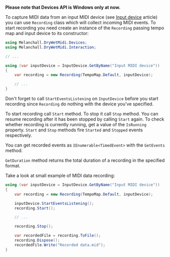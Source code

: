**Please note that Devices API is Windows only at now.**

To capture MIDI data from an input MIDI device (see [Input device](Input-device.md) article) you can use `Recording` class which will collect incoming MIDI events. To start recording you need create an instance of the `Recording` passing tempo map and input device to its constructor:

```csharp
using Melanchall.DryWetMidi.Devices;
using Melanchall.DryWetMidi.Interaction;

// ...

using (var inputDevice = InputDevice.GetByName("Input MIDI device"))
{
    var recording = new Recording(TempoMap.Default, inputDevice);

    // ...
}
```

Don't forget to call `StartEventsListening` on `InputDevice` before you start recording since `Recording` do nothing with the device you've specified.

To start recording call `Start` method. To stop it call `Stop` method. You can resume recording after it has been stopped by calling `Start` again. To check whether recording is currently running, get a value of the `IsRunning` property. `Start` and `Stop` methods fire `Started` and `Stopped` events respectively.

You can get recorded events as `IEnumerable<TimedEvent>` with the `GetEvents` method.

`GetDuration` method returns the total duration of a recording in the specified format.

Take a look at small example of MIDI data recording:

```csharp
using (var inputDevice = InputDevice.GetByName("Input MIDI device"))
{
    var recording = new Recording(TempoMap.Default, inputDevice);

    inputDevice.StartEventsListening();
    recording.Start();

    // ...

    recording.Stop();

    var recordedFile = recording.ToFile();
    recording.Dispose();
    recordedFile.Write("Recorded data.mid");
}
```